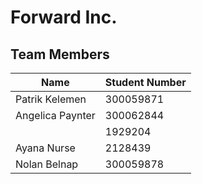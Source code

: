 # Forward Inc.

## Team Members

| Name | Student Number |
| --- | --- |
| Patrik Kelemen | 300059871 |
| Angelica Paynter | 300062844 |
|  | 1929204  |
| Ayana Nurse | 2128439 |
| Nolan Belnap | 300059878 |
